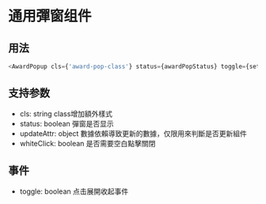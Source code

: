 # 通用彈窗组件

## 用法

```javascript
<AwardPopup cls={'award-pop-class'} status={awardPopStatus} toggle={setAwardPopStatus} whiteClick={true}/>
```

## 支持参数

- cls: string class增加額外樣式
- status: boolean 彈窗是否显示
- updateAttr: object 數據依賴導致更新的數據，仅限用來判斷是否更新組件
- whiteClick: boolean 是否需要空白點擊關閉

## 事件

- toggle: boolean 点击展開收起事件